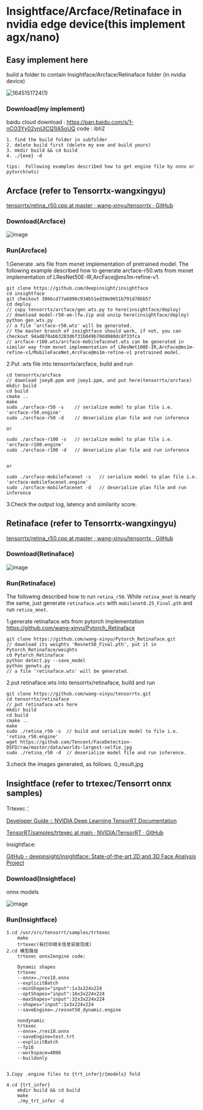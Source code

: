 # Insightface/Arcface/Retinaface in nvidia edge device(this implement agx/nano)




## Easy implement here

build a folder to contain Insightface/Arcface/Retinaface folder (in nvidia device)

![1645151724(1)](https://user-images.githubusercontent.com/79968824/154606835-0e845cca-f2f3-41c9-99c1-5f4615d430cf.png)


### Download(my implement)

baidu cloud download : https://pan.baidu.com/s/1-nCO3Yy02vnUICQ1IA5oUQ
code : ibh2

```
1. find the build folder in subfolder
2. delete build first (delete my exe and build yours)
3. mkdir build && cd build
4. ./{exe} -d

tips:  Following examples described how to get engine file by onnx or pytorch(wts)
```





## Arcface (refer to Tensorrtx-wangxingyu)

[tensorrtx/retina_r50.cpp at master · wang-xinyu/tensorrtx · GitHub](https://github.com/wang-xinyu/tensorrtx/blob/master/retinaface/retina_r50.cpp)

### Download(Arcface)

![image](https://user-images.githubusercontent.com/79968824/154606932-1a47f1ec-0663-45d2-91b5-e07a6b354af5.png)

### Run(Arcface)

1.Generate .wts file from mxnet implementation of pretrained model. The following example described how to generate arcface-r50.wts from mxnet implementation of LResNet50E-IR,ArcFace@ms1m-refine-v1.

```
git clone https://github.com/deepinsight/insightface
cd insightface
git checkout 3866cd77a6896c934b51ed39e9651b791d78bb57
cd deploy
// copy tensorrtx/arcface/gen_wts.py to here(insightface/deploy)
// download model-r50-am-lfw.zip and unzip here(insightface/deploy)
python gen_wts.py
// a file 'arcface-r50.wts' will be generated.
// the master branch of insightface should work, if not, you can checkout 94ad870abb3203d6f31b049b70dd080dc8f33fca
// arcface-r100.wts/arcface-mobilefacenet.wts can be generated in similar way from mxnet implementation of LResNet100E-IR,ArcFace@ms1m-refine-v1/MobileFaceNet,ArcFace@ms1m-refine-v1 pretrained model.
```

2.Put .wts file into tensorrtx/arcface, build and run

```
cd tensorrtx/arcface
// download joey0.ppm and joey1.ppm, and put here(tensorrtx/arcface)
mkdir build
cd build
cmake ..
make
sudo ./arcface-r50 -s    // serialize model to plan file i.e. 'arcface-r50.engine'
sudo ./arcface-r50 -d    // deserialize plan file and run inference

or

sudo ./arcface-r100 -s   // serialize model to plan file i.e. 'arcface-r100.engine'
sudo ./arcface-r100 -d   // deserialize plan file and run inference


or

sudo ./arcface-mobilefacenet -s   // serialize model to plan file i.e. 'arcface-mobilefacenet.engine'
sudo ./arcface-mobilefacenet -d   // deserialize plan file and run inference
```



3.Check the output log, latency and similarity score.





## Retinaface (refer to Tensorrtx-wangxingyu)

[tensorrtx/retina_r50.cpp at master · wang-xinyu/tensorrtx · GitHub](https://github.com/wang-xinyu/tensorrtx/blob/master/retinaface/retina_r50.cpp)

### Download(Retinaface)


![image](https://user-images.githubusercontent.com/79968824/154606952-1715b3a6-55a7-4c4f-a755-475fa11ef3c4.png)

### Run(Retinaface)

The following described how to run `retina_r50`. While `retina_mnet` is nearly the same, just generate `retinaface.wts` with `mobilenet0.25_Final.pth` and run `retina_mnet`.

1.generate retinaface.wts from pytorch implementation https://github.com/wang-xinyu/Pytorch_Retinaface

```
git clone https://github.com/wang-xinyu/Pytorch_Retinaface.git
// download its weights 'Resnet50_Final.pth', put it in Pytorch_Retinaface/weights
cd Pytorch_Retinaface
python detect.py --save_model
python genwts.py
// a file 'retinaface.wts' will be generated.
```

2.put retinaface.wts into tensorrtx/retinaface, build and run

```
git clone https://github.com/wang-xinyu/tensorrtx.git
cd tensorrtx/retinaface
// put retinaface.wts here
mkdir build
cd build
cmake ..
make
sudo ./retina_r50 -s  // build and serialize model to file i.e. 'retina_r50.engine'
wget https://github.com/Tencent/FaceDetection-DSFD/raw/master/data/worlds-largest-selfie.jpg
sudo ./retina_r50 -d  // deserialize model file and run inference.
```

3.check the images generated, as follows. 0_result.jpg



## Insightface (refer to trtexec/Tensorrt onnx samples)

Trtexec：

[Developer Guide :: NVIDIA Deep Learning TensorRT Documentation](#work_dynamic_shapes)

[TensorRT/samples/trtexec at main · NVIDIA/TensorRT · GitHub](https://github.com/NVIDIA/TensorRT/tree/main/samples/trtexec)

Insightface:

[GitHub - deepinsight/insightface: State-of-the-art 2D and 3D Face Analysis Project](https://github.com/deepinsight/insightface)

### Download(Insightface)

onnx models

![image](https://user-images.githubusercontent.com/79968824/154607001-6a75c02c-d346-4667-9f19-96efea8b73ca.png)

### Run(Insightface)

```
1.cd /usr/src/tensorrt/samples/trtexec 
	make
	trtexec(有打印相关信息安装完成)
2.cd 模型路径
	trtexec onnx2engine code:

    Dynamic shapes	
    trtexec 
    --onnx=./res18.onnx 
    --explicitBatch 
    --minShapes="input":1x3x224x224 
    --optShapes="input":16x3x224x224 
    --maxShapes="input":32x3x224x224 
    --shapes="input":1x3x224x224 
    --saveEngine=./resnet50_dynamic.engine

    nondynamic	
    trtexec 
    --onnx=./res18.onnx 
    --saveEngine=test.trt 
    --explicitBatch 
    --fp16
    --workspace=4096 
    --buildonly


3.Copy .engine files to {trt_infer}/{models} fold

4.cd {trt_infer}
	mkdir build && cd build
	make
	./my_trt_infer -d
```

